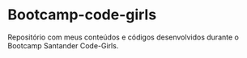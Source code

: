 # Bootcamp-code-girls
Repositório com meus conteúdos e códigos desenvolvidos durante o Bootcamp Santander Code-Girls. 
